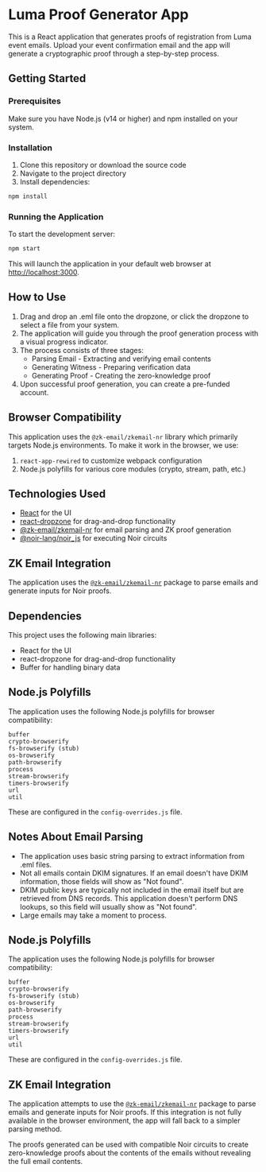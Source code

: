 # Luma Proof Generator App

This is a React application that generates proofs of registration from Luma event emails. Upload your event confirmation email and the app will generate a cryptographic proof through a step-by-step process.

## Getting Started

### Prerequisites

Make sure you have Node.js (v14 or higher) and npm installed on your system.

### Installation

1. Clone this repository or download the source code
2. Navigate to the project directory
3. Install dependencies:

```bash
npm install
```

### Running the Application

To start the development server:

```bash
npm start
```

This will launch the application in your default web browser at [http://localhost:3000](http://localhost:3000).

## How to Use

1. Drag and drop an .eml file onto the dropzone, or click the dropzone to select a file from your system.
2. The application will guide you through the proof generation process with a visual progress indicator.
3. The process consists of three stages:
   - Parsing Email - Extracting and verifying email contents
   - Generating Witness - Preparing verification data
   - Generating Proof - Creating the zero-knowledge proof
4. Upon successful proof generation, you can create a pre-funded account.

## Browser Compatibility

This application uses the `@zk-email/zkemail-nr` library which primarily targets Node.js environments. To make it work in the browser, we use:

1. `react-app-rewired` to customize webpack configuration
2. Node.js polyfills for various core modules (crypto, stream, path, etc.)

## Technologies Used

- [React](https://reactjs.org/) for the UI
- [react-dropzone](https://react-dropzone.js.org/) for drag-and-drop functionality
- [@zk-email/zkemail-nr](https://www.npmjs.com/package/@zk-email/zkemail-nr) for email parsing and ZK proof generation
- [@noir-lang/noir_js](https://noir-lang.org/) for executing Noir circuits

## ZK Email Integration

The application uses the [`@zk-email/zkemail-nr`](https://www.npmjs.com/package/@zk-email/zkemail-nr) package to parse emails and generate inputs for Noir proofs.

## Dependencies

This project uses the following main libraries:

- React for the UI
- react-dropzone for drag-and-drop functionality
- Buffer for handling binary data

## Node.js Polyfills

The application uses the following Node.js polyfills for browser compatibility:

```assert
buffer
crypto-browserify
fs-browserify (stub)
os-browserify
path-browserify
process
stream-browserify
timers-browserify
url
util
```

These are configured in the `config-overrides.js` file.

## Notes About Email Parsing

- The application uses basic string parsing to extract information from .eml files.
- Not all emails contain DKIM signatures. If an email doesn't have DKIM information, those fields will show as "Not found".
- DKIM public keys are typically not included in the email itself but are retrieved from DNS records. This application doesn't perform DNS lookups, so this field will usually show as "Not found".
- Large emails may take a moment to process.

## Node.js Polyfills

The application uses the following Node.js polyfills for browser compatibility:

```assert
buffer
crypto-browserify
fs-browserify (stub)
os-browserify
path-browserify
process
stream-browserify
timers-browserify
url
util
```

These are configured in the `config-overrides.js` file.

## ZK Email Integration

The application attempts to use the [`@zk-email/zkemail-nr`](https://www.npmjs.com/package/@zk-email/zkemail-nr) package to parse emails and generate inputs for Noir proofs. If this integration is not fully available in the browser environment, the app will fall back to a simpler parsing method.

The proofs generated can be used with compatible Noir circuits to create zero-knowledge proofs about the contents of the emails without revealing the full email contents. 